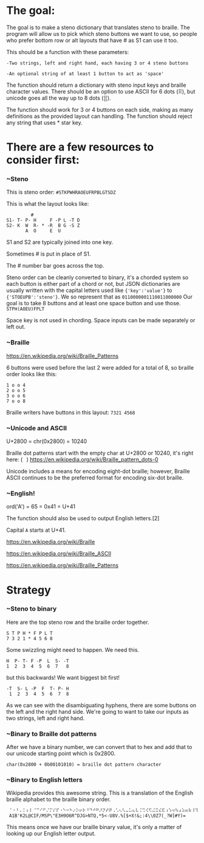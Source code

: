 # The goal:
The goal is to make a steno dictionary that translates steno to braille. The program will allow us to pick which steno buttons we want to use, so people who prefer bottom row or alt layouts that have # as S1 can use it too.

This should be a function with these parameters:

`-Two strings, left and right hand, each having 3 or 4 steno buttons`

`-An optional string of at least 1 button to act as 'space'`

The function should return a dictionary with steno input keys and braille character values. There should be an option to use ASCII for 6 dots (⠿), but unicode goes all the way up to 8 dots (⣿). 

The function should work for 3 or 4 buttons on each side, making as many definitions as the provided layout can handling. The function should reject any string that uses * star key.

# There are a few resources to consider first:

### ~Steno
This is steno order: `#STKPWHRAOEUFRPBLGTSDZ`

This is what the layout looks like:
```
         #          
S1- T- P- H     F -P L -T D
S2- K  W  R- * -R  B G -S Z
       A  O     E  U       
```
S1 and S2 are typically joined into one key.

Sometimes # is put in place of S1.


The # number bar goes across the top.


Steno order can be cleanly converted to binary, it's a chorded system so each button is either part of a chord or not, but JSON dictionaries are usually written with the capital letters used like
`{'key':'value'}` to `{'STOEUPB':'steno'}`.
We so represent that as `0110000001110011000000`
Our goal is to take 8 buttons and at least one space button and use those. `STPH(AOEU)FPLT`

Space key is not used in chording. Space inputs can be made separately or left out.

### ~Braille
https://en.wikipedia.org/wiki/Braille_Patterns

6 buttons were used before the last 2 were added for a total of 8, so braille order looks like this:
```
1 o o 4
2 o o 5
3 o o 6
7 o o 8
```
Braille writers have buttons in this layout: `7321 4568`

### ~Unicode and ASCII
U+2800 = chr(0x2800) = 10240

Braille dot patterns start with the empty char at U+2800 or 10240, it's right here: (⠀)
https://en.wikipedia.org/wiki/Braille_pattern_dots-0

Unicode includes a means for encoding eight-dot braille; however, Braille ASCII continues to be the preferred format for encoding six-dot braille. 

### ~English!

ord('A') = 65 = 0x41 = U+41

The function should also be used to output English letters.[2]

Capital `A` starts at U+41.


https://en.wikipedia.org/wiki/Braille

https://en.wikipedia.org/wiki/Braille_ASCII

https://en.wikipedia.org/wiki/Braille_Patterns

# Strategy

###  ~Steno to binary

Here are the top steno row and the braille order together.
```
S T P H * F P L T
7 3 2 1 * 4 5 6 8
```
Some swizzling might need to happen. We need this.

``` 
H  P- T- F -P  L  S- -T
1  2  3  4  5  6  7   8
```
but this backwards! We want biggest bit first!
``` 
-T  S- L -P  F  T- P- H
 1  2  3  4  5  6  7  8
```
As we can see with the disambiguating hyphens, there are some buttons on the left and the right hand side. We're going to want to take our inputs as two strings, left and right hand.

###  ~Binary to Braille dot patterns

After we have a binary number, we can convert that to hex and add that to our unicode starting point which is 0x2800.
```
char(0x2800 + 0b00101010) = braille dot pattern character
``` 

### ~Binary to English letters

Wikipedia provides this awesome string. This is a translation of the English braille alphabet to the braille binary order.
```
⠀⠁⠂⠃⠄⠅⠆⠇⠈⠉⠊⠋⠌⠍⠎⠏⠐⠑⠒⠓⠔⠕⠖⠗⠘⠙⠚⠛⠜⠝⠞⠟⠠⠡⠢⠣⠤⠥⠦⠧⠨⠩⠪⠫⠬⠭⠮⠯⠰⠱⠲⠳⠴⠵⠶⠷⠸⠹⠺⠻⠼⠽⠾⠿
 A1B'K2L@CIF/MSP\"E3H9O6R^DJG>NTQ,*5<-U8V.%[$+X!&;:4\\0Z7(_?W]#Y)=
 ```
 This means once we have our braille binary value, it's only a matter of looking up our English letter output.